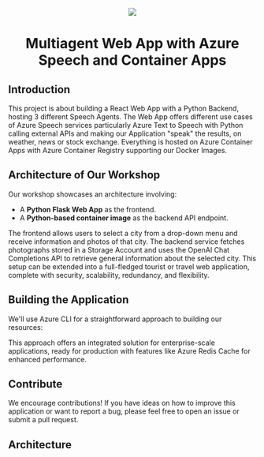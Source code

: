 <p align="center">
  <a href="https://skillicons.dev">
    <img src="https://skillicons.dev/icons?i=azure,react,nodejs,py,docker,vscode" />
  </a>
</p>

<h1 align="center">Multiagent Web App with Azure Speech and Container Apps</h1>

## Introduction

This project is about building a React Web App with a Python Backend, hosting 3 different Speech Agents. The Web App offers different use cases of Azure Speech services particularly Azure Text to Speech with Python calling external APIs and making our Application "speak" the results, on weather, news or stock exchange. Everything is hosted on Azure Container Apps with Azure Container Registry supporting our Docker Images.
## Architecture of Our Workshop

Our workshop showcases an architecture involving:

- A **Python Flask Web App** as the frontend.
- A **Python-based container image** as the backend API endpoint.

The frontend allows users to select a city from a drop-down menu and receive information and photos of that city. The backend service fetches photographs stored in a Storage Account and uses the OpenAI Chat Completions API to retrieve general information about the selected city. This setup can be extended into a full-fledged tourist or travel web application, complete with security, scalability, redundancy, and flexibility.

## Building the Application

We'll use Azure CLI for a straightforward approach to building our resources:


This approach offers an integrated solution for enterprise-scale applications, ready for production with features like Azure Redis Cache for enhanced performance.

## Contribute

We encourage contributions! If you have ideas on how to improve this application or want to report a bug, please feel free to open an issue or submit a pull request.

## Architecture
